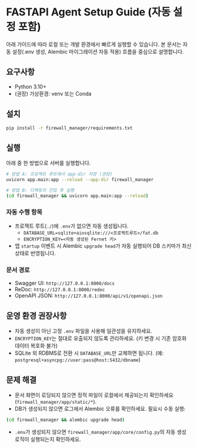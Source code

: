 # FASTAPI Agent Setup Guide (자동 설정 포함)

아래 가이드에 따라 로컬 또는 개발 환경에서 빠르게 실행할 수 있습니다. 본 문서는 자동 설정(.env 생성, Alembic 마이그레이션 자동 적용) 흐름을 중심으로 설명합니다.

## 요구사항
- Python 3.10+
- (권장) 가상환경: venv 또는 Conda

## 설치
```bash
pip install -r firewall_manager/requirements.txt
```

## 실행
아래 중 한 방법으로 서버를 실행합니다.
```bash
# 방법 A: 프로젝트 루트에서 app-dir 지정 (권장)
uvicorn app.main:app --reload --app-dir firewall_manager

# 방법 B: 디렉토리 진입 후 실행
(cd firewall_manager && uvicorn app.main:app --reload)
```

### 자동 수행 항목
- 프로젝트 루트(`./`)에 `.env`가 없으면 자동 생성됩니다.
  - `DATABASE_URL=sqlite+aiosqlite:///<프로젝트루트>/fat.db`
  - `ENCRYPTION_KEY=<자동 생성된 Fernet 키>`
- 앱 `startup` 이벤트 시 Alembic `upgrade head`가 자동 실행되어 DB 스키마가 최신 상태로 반영됩니다.

### 문서 경로
- Swagger UI: `http://127.0.0.1:8000/docs`
- ReDoc: `http://127.0.0.1:8000/redoc`
- OpenAPI JSON: `http://127.0.0.1:8000/api/v1/openapi.json`

## 운영 환경 권장사항
- 자동 생성이 아닌 고정 `.env` 파일을 사용해 일관성을 유지하세요.
- `ENCRYPTION_KEY`는 절대로 유출되지 않도록 관리하세요. (키 변경 시 기존 암호화 데이터 복호화 불가)
- SQLite 외 RDBMS로 전환 시 `DATABASE_URL`만 교체하면 됩니다. (예: `postgresql+asyncpg://user:pass@host:5432/dbname`)

## 문제 해결
- 문서 화면이 로딩되지 않으면 정적 파일이 로컬에서 제공되는지 확인하세요 (`firewall_manager/app/static/*`).
- DB가 생성되지 않으면 로그에서 Alembic 오류를 확인하세요. 필요시 수동 실행:
```bash
(cd firewall_manager && alembic upgrade head)
```
- `.env`가 생성되지 않으면 `firewall_manager/app/core/config.py`의 자동 생성 로직이 실행되는지 확인하세요.
